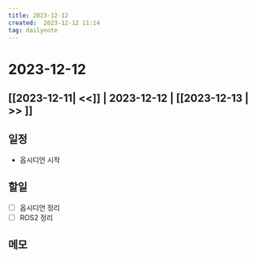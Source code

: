 ```yaml
---
title: 2023-12-12
created:  2023-12-12 11:14
tag: dailynote
---
```

# 2023-12-12
## [[2023-12-11| <<]] | 2023-12-12 | [[2023-12-13 | >> ]]
## 일정
- 옵시디언 시작

## 할일
- [ ] 옵시디언 정리
- [ ] ROS2 정리

## 메모


